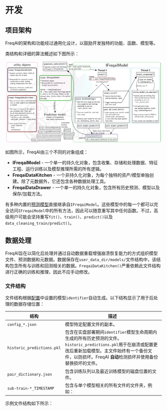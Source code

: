 # 开发

## 项目架构

FreqAI的架构和功能经过通用化设计，以鼓励开发独特的功能、函数、模型等。

类结构和详细的算法概述如下图所示：

![image](assets/freqai_algorithm-diagram.jpg)

如图所示，FreqAI由三个不同的对象组成：

* **IFreqaiModel** - 一个单一的持久化对象，包含收集、存储和处理数据、特征工程、运行训练以及模型推理所需的所有逻辑。
* **FreqaiDataKitchen** - 一个非持久化对象，为每个独特的资产/模型单独创建。除了元数据外，它还包含各种数据处理工具。
* **FreqaiDataDrawer** - 一个单一的持久化对象，包含所有历史预测、模型以及保存/加载方法。

有多种内置的[预测模型](freqai-configuration.md#using-different-prediction-models)直接继承自`IFreqaiModel`。这些模型中的每一个都可以完全访问`IFreqaiModel`中的所有方法，因此可以随意重写其中任何函数。不过，高级用户可能会坚持重写`fit()`、`train()`、`predict()`以及`data_cleaning_train/predict()`。

## 数据处理

FreqAI旨在以简化后处理并通过自动数据重载增强崩溃恢复能力的方式组织模型文件、预测数据和元数据。数据保存在`user_data_dir/models/`文件结构中，该结构包含所有与训练和回测相关的数据。`FreqaiDataKitchen()`严重依赖此文件结构进行正确的训练和推理，因此不应手动修改。

### 文件结构

文件结构根据[配置](freqai-configuration.md#setting-up-the-configuration-file)中设置的模型`identifier`自动生成。以下结构显示了用于后处理的数据存储位置：

| 结构 | 描述 |
|-----------|-------------|
| `config_*.json` | 模型特定配置文件的副本。 |
| `historic_predictions.pkl` | 包含在实盘部署期间`identifier`模型生命周期内生成的所有历史预测的文件。`historic_predictions.pkl`用于在崩溃或配置更改后重新加载模型。主文件始终有一个备份文件，以防损坏。FreqAI **自动**检测损坏并使用备份替换损坏的文件。 |
| `pair_dictionary.json` | 包含训练队列以及最近训练模型的磁盘位置的文件。 |
| `sub-train-*_TIMESTAMP` | 包含与单个模型相关的所有文件的文件夹，例如： <br>|| `*_metadata.json` - 模型的元数据，例如归一化最大值/最小值、预期训练特征列表等。 <br>|| `*_model.*` - 保存到磁盘的模型文件，用于从崩溃中重新加载。可以是`joblib`（典型的 boosting 库）、`zip`（stable_baselines）、`hd5`（keras 类型）等。 <br>|| `*_pca_object.pkl` - [主成分分析（PCA）](freqai-feature-engineering.md#data-dimensionality-reduction-with-principal-component-analysis)变换（如果在配置中设置了`principal_component_analysis: True`），用于变换未见过的预测特征。 <br>|| `*_svm_model.pkl` - [支持向量机（SVM）](freqai-feature-engineering.md#identifying-outliers-using-a-support-vector-machine-svm)模型（如果在配置中设置了`use_SVM_to_remove_outliers: True`），用于检测未见过的预测特征中的异常值。 <br>|| `*_trained_df.pkl` - 包含用于训练`identifier`模型的所有训练特征的数据框。用于计算[不相似性指数（DI）](freqai-feature-engineering.md#identifying-outliers-with-the-dissimilarity-index-di)，也可用于后处理。 <br>|| `*_trained_dates.df.pkl` - 与`trained_df.pkl`关联的日期，对后处理有用。 |

示例文件结构如下所示：